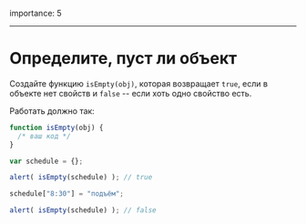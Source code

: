 importance: 5

---

# Определите, пуст ли объект

Создайте функцию `isEmpty(obj)`, которая возвращает `true`, если в объекте нет свойств и `false` -- если хоть одно свойство есть.

Работать должно так:

```js
function isEmpty(obj) {
  /* ваш код */
}

var schedule = {};

alert( isEmpty(schedule) ); // true

schedule["8:30"] = "подъём";

alert( isEmpty(schedule) ); // false
```

